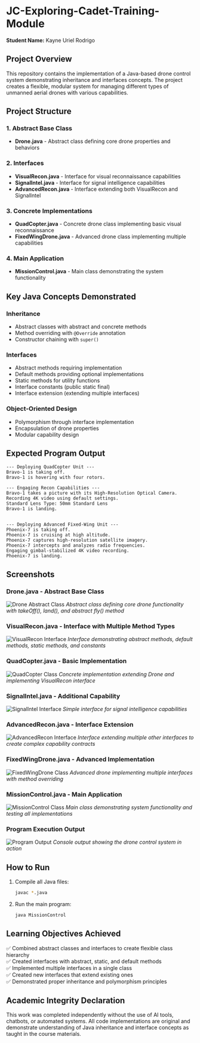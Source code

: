 # JC-Exploring-Cadet-Training-Module

**Student Name:** Kayne Uriel Rodrigo

## Project Overview
This repository contains the implementation of a Java-based drone control system demonstrating inheritance and interfaces concepts. The project creates a flexible, modular system for managing different types of unmanned aerial drones with various capabilities.

## Project Structure

### 1. Abstract Base Class
- **Drone.java** - Abstract class defining core drone properties and behaviors

### 2. Interfaces
- **VisualRecon.java** - Interface for visual reconnaissance capabilities
- **SignalIntel.java** - Interface for signal intelligence capabilities  
- **AdvancedRecon.java** - Interface extending both VisualRecon and SignalIntel

### 3. Concrete Implementations
- **QuadCopter.java** - Concrete drone class implementing basic visual reconnaissance
- **FixedWingDrone.java** - Advanced drone class implementing multiple capabilities

### 4. Main Application
- **MissionControl.java** - Main class demonstrating the system functionality

## Key Java Concepts Demonstrated

### Inheritance
- Abstract classes with abstract and concrete methods
- Method overriding with `@Override` annotation
- Constructor chaining with `super()`

### Interfaces
- Abstract methods requiring implementation
- Default methods providing optional implementations
- Static methods for utility functions
- Interface constants (public static final)
- Interface extension (extending multiple interfaces)

### Object-Oriented Design
- Polymorphism through interface implementation
- Encapsulation of drone properties
- Modular capability design

## Expected Program Output

```
--- Deploying QuadCopter Unit ---
Bravo-1 is taking off.
Bravo-1 is hovering with four rotors.

--- Engaging Recon Capabilities ---
Bravo-1 takes a picture with its High-Resolution Optical Camera.
Recording 4K video using default settings.
Standard Lens Type: 50mm Standard Lens
Bravo-1 is landing.


--- Deploying Advanced Fixed-Wing Unit ---
Phoenix-7 is taking off.
Phoenix-7 is cruising at high altitude.
Phoenix-7 captures high-resolution satellite imagery.
Phoenix-7 intercepts and analyzes radio frequencies.
Engaging gimbal-stabilized 4K video recording.
Phoenix-7 is landing.
```

## Screenshots

### Drone.java - Abstract Base Class
![Drone Abstract Class](screenshots/drone-class.png)
*Abstract class defining core drone functionality with takeOff(), land(), and abstract fly() method*

### VisualRecon.java - Interface with Multiple Method Types
![VisualRecon Interface](screenshots/visual-recon-interface.png)
*Interface demonstrating abstract methods, default methods, static methods, and constants*

### QuadCopter.java - Basic Implementation
![QuadCopter Class](screenshots/quadcopter-class.png)
*Concrete implementation extending Drone and implementing VisualRecon interface*

### SignalIntel.java - Additional Capability
![SignalIntel Interface](screenshots/signal-intel-interface.png)
*Simple interface for signal intelligence capabilities*

### AdvancedRecon.java - Interface Extension
![AdvancedRecon Interface](screenshots/advanced-recon-interface.png)
*Interface extending multiple other interfaces to create complex capability contracts*

### FixedWingDrone.java - Advanced Implementation
![FixedWingDrone Class](screenshots/fixed-wing-drone-class.png)
*Advanced drone implementing multiple interfaces with method overriding*

### MissionControl.java - Main Application
![MissionControl Class](screenshots/mission-control-class.png)
*Main class demonstrating system functionality and testing all implementations*

### Program Execution Output
![Program Output](screenshots/program-output.png)
*Console output showing the drone control system in action*

## How to Run

1. Compile all Java files:
   ```bash
   javac *.java
   ```

2. Run the main program:
   ```bash
   java MissionControl
   ```

## Learning Objectives Achieved

✅ Combined abstract classes and interfaces to create flexible class hierarchy  
✅ Created interfaces with abstract, static, and default methods  
✅ Implemented multiple interfaces in a single class  
✅ Created new interfaces that extend existing ones  
✅ Demonstrated proper inheritance and polymorphism principles

## Academic Integrity Declaration

This work was completed independently without the use of AI tools, chatbots, or automated systems. All code implementations are original and demonstrate understanding of Java inheritance and interface concepts as taught in the course materials.
